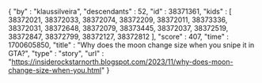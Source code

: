 {
  "by" : "klaussilveira",
  "descendants" : 52,
  "id" : 38371361,
  "kids" : [ 38372021, 38372033, 38372074, 38372209, 38372011, 38373336, 38372031, 38372648, 38372079, 38373445, 38372037, 38372519, 38372847, 38372799, 38372127, 38372812 ],
  "score" : 407,
  "time" : 1700605850,
  "title" : "Why does the moon change size when you snipe it in GTA?",
  "type" : "story",
  "url" : "https://insiderockstarnorth.blogspot.com/2023/11/why-does-moon-change-size-when-you.html"
}
